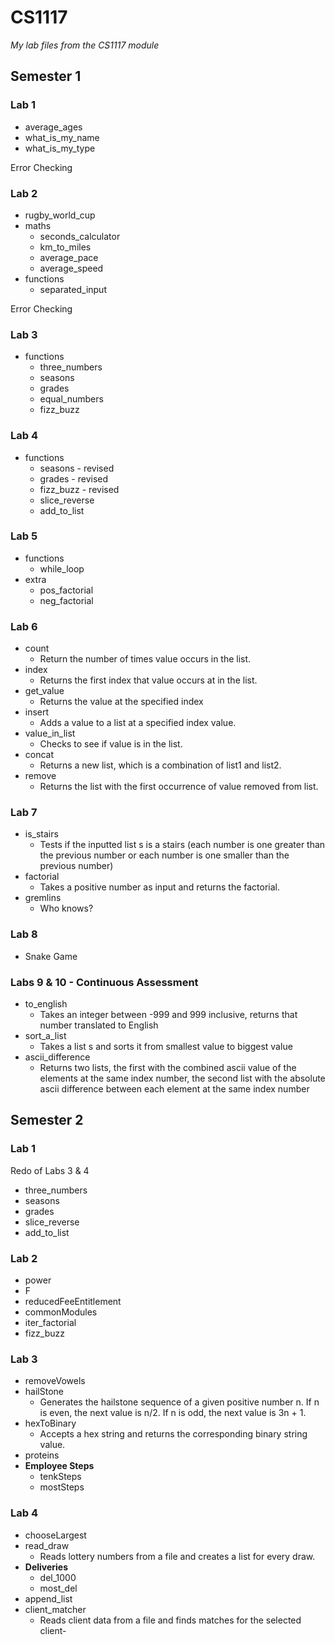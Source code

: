 # CS1117

_My lab files from the CS1117 module_

## Semester 1

### Lab 1

- average\_ages
- what\_is\_my\_name
- what\_is\_my\_type

Error Checking

### Lab 2

- rugby\_world\_cup
- maths
  - seconds_calculator
  - km\_to\_miles
  - average\_pace
  - average\_speed
- functions
  - separated\_input

Error Checking

### Lab 3

- functions
  - three\_numbers
  - seasons
  - grades
  - equal\_numbers
  - fizz\_buzz

### Lab 4

- functions
  - seasons - revised
  - grades - revised
  - fizz_buzz - revised
  - slice\_reverse
  - add\_to\_list

### Lab 5

- functions
  - while\_loop
- extra
  - pos\_factorial
  - neg\_factorial

### Lab 6

- count
  - Return the number of times value occurs in the list.
- index
  - Returns the first index that value occurs at in the list.
- get\_value
  - Returns the value at the specified index
- insert
  - Adds a value to a list at a specified index value.
- value\_in\_list
  - Checks to see if value is in the list.
- concat
  - Returns a new list, which is a combination of list1 and list2.
- remove
  - Returns the list with the first occurrence of value removed from list.

### Lab 7

 - is_stairs
    - Tests if the inputted list s is a stairs (each number is one greater than the previous number or each number is one smaller than the previous number)
 - factorial
   - Takes a positive number as input and returns the factorial.
 - gremlins
   - Who knows?

### Lab 8

  - Snake Game

### Labs 9 & 10 - Continuous Assessment

  - to_english
    - Takes an integer between -999 and 999 inclusive, returns that number translated to English
  - sort_a_list
    - Takes a list s and sorts it from smallest value to biggest value
  - ascii_difference
    - Returns two lists, the first with the combined ascii value of the elements at the same index number, the second list with the absolute ascii difference between each element at the same index number

## Semester 2

### Lab 1

Redo of Labs 3 & 4    

- three_numbers
- seasons
- grades
- slice_reverse
- add_to_list

### Lab 2

- power
- F
- reducedFeeEntitlement
- commonModules
- iter_factorial
- fizz_buzz

### Lab 3

- removeVowels
- hailStone
  - Generates the hailstone sequence of a given positive number n. If n is even, the next value is n/2. If n is odd, the next value is 3n + 1.
- hexToBinary
  - Accepts a hex string and returns the corresponding binary string value.
- proteins
- **Employee Steps**
  - tenkSteps
  - mostSteps

### Lab 4

- chooseLargest
- read_draw
  - Reads lottery numbers from a file and creates a list for every draw.
- **Deliveries**
  - del_1000
  - most_del
- append_list
- client_matcher
  - Reads client data from a file and finds matches for the selected client-
